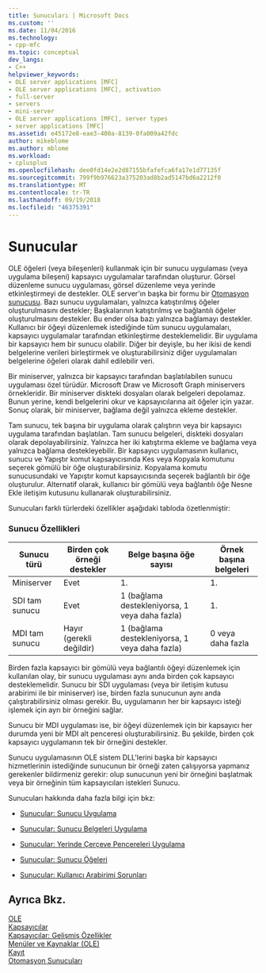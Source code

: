 ```yaml
---
title: Sunucuları | Microsoft Docs
ms.custom: ''
ms.date: 11/04/2016
ms.technology:
- cpp-mfc
ms.topic: conceptual
dev_langs:
- C++
helpviewer_keywords:
- OLE server applications [MFC]
- OLE server applications [MFC], activation
- full-server
- servers
- mini-server
- OLE server applications [MFC], server types
- server applications [MFC]
ms.assetid: e45172e8-eae3-400a-8139-0fa009a42fdc
author: mikeblome
ms.author: mblome
ms.workload:
- cplusplus
ms.openlocfilehash: dee0fd14e2e2d87155bfafefca6fa17e1d77135f
ms.sourcegitcommit: 799f9b976623a375203ad8b2ad5147bd6a2212f0
ms.translationtype: MT
ms.contentlocale: tr-TR
ms.lasthandoff: 09/19/2018
ms.locfileid: "46375391"
---
```

# <a name="servers"></a>Sunucular

OLE öğeleri (veya bileşenleri) kullanmak için bir sunucu uygulaması (veya uygulama bileşeni) kapsayıcı uygulamalar tarafından oluşturur. Görsel düzenleme sunucu uygulaması, görsel düzenleme veya yerinde etkinleştirmeyi de destekler. OLE server'ın başka bir formu bir [Otomasyon sunucusu](../mfc/automation-servers.md). Bazı sunucu uygulamaları, yalnızca katıştırılmış öğeler oluşturulmasını destekler; Başkalarının katıştırılmış ve bağlantılı öğeler oluşturulmasını destekler. Bu ender olsa bazı yalnızca bağlamayı destekler. Kullanıcı bir öğeyi düzenlemek istediğinde tüm sunucu uygulamaları, kapsayıcı uygulamalar tarafından etkinleştirme desteklemelidir. Bir uygulama bir kapsayıcı hem bir sunucu olabilir. Diğer bir deyişle, bu her ikisi de kendi belgelerine verileri birleştirmek ve oluşturabilirsiniz diğer uygulamaları belgelerine öğeleri olarak dahil edilebilir veri.

Bir miniserver, yalnızca bir kapsayıcı tarafından başlatılabilen sunucu uygulaması özel türüdür. Microsoft Draw ve Microsoft Graph miniservers örnekleridir. Bir miniserver diskteki dosyaları olarak belgeleri depolamaz. Bunun yerine, kendi belgelerini okur ve kapsayıcılarına ait öğeler için yazar. Sonuç olarak, bir miniserver, bağlama değil yalnızca ekleme destekler.

Tam sunucu, tek başına bir uygulama olarak çalıştırın veya bir kapsayıcı uygulama tarafından başlatılan. Tam sunucu belgeleri, diskteki dosyaları olarak depolayabilirsiniz. Yalnızca her iki katıştırma ekleme ve bağlama veya yalnızca bağlama destekleyebilir. Bir kapsayıcı uygulamasının kullanıcı, sunucu ve Yapıştır komut kapsayıcısında Kes veya Kopyala komutunu seçerek gömülü bir öğe oluşturabilirsiniz. Kopyalama komutu sunucusundaki ve Yapıştır komut kapsayıcısında seçerek bağlantılı bir öğe oluşturulur. Alternatif olarak, kullanıcı bir gömülü veya bağlantılı öğe Nesne Ekle iletişim kutusunu kullanarak oluşturabilirsiniz.

Sunucuları farklı türlerdeki özellikler aşağıdaki tabloda özetlenmiştir:

### <a name="server-characteristics"></a>Sunucu Özellikleri

|Sunucu türü|Birden çok örneği destekler|Belge başına öğe sayısı|Örnek başına belgeleri|
|--------------------|---------------------------------|------------------------|----------------------------|
|Miniserver|Evet|1.|1.|
|SDI tam sunucu|Evet|1 (bağlama destekleniyorsa, 1 veya daha fazla)|1.|
|MDI tam sunucu|Hayır (gerekli değildir)|1 (bağlama destekleniyorsa, 1 veya daha fazla)|0 veya daha fazla|

Birden fazla kapsayıcı bir gömülü veya bağlantılı öğeyi düzenlemek için kullanılan olay, bir sunucu uygulaması aynı anda birden çok kapsayıcı desteklemelidir. Sunucu bir SDI uygulaması (veya bir iletişim kutusu arabirimi ile bir miniserver) ise, birden fazla sunucunun aynı anda çalıştırabilirsiniz olması gerekir. Bu, uygulamanın her bir kapsayıcı isteği işlemek için ayrı bir örneğini sağlar.

Sunucu bir MDI uygulaması ise, bir öğeyi düzenlemek için bir kapsayıcı her durumda yeni bir MDI alt penceresi oluşturabilirsiniz. Bu şekilde, birden çok kapsayıcı uygulamanın tek bir örneğini destekler.

Sunucu uygulamasının OLE sistem DLL'lerini başka bir kapsayıcı hizmetlerinin istediğinde sunucunun bir örneği zaten çalışıyorsa yapmanız gerekenler bildirmeniz gerekir: olup sunucunun yeni bir örneğini başlatmak veya bir örneğinin tüm kapsayıcıları istekleri Sunucu.

Sunucuları hakkında daha fazla bilgi için bkz:

- [Sunucular: Sunucu Uygulama](../mfc/servers-implementing-a-server.md)

- [Sunucular: Sunucu Belgeleri Uygulama](../mfc/servers-implementing-server-documents.md)

- [Sunucular: Yerinde Çerçeve Pencereleri Uygulama](../mfc/servers-implementing-in-place-frame-windows.md)

- [Sunucular: Sunucu Öğeleri](../mfc/servers-server-items.md)

- [Sunucular: Kullanıcı Arabirimi Sorunları](../mfc/servers-user-interface-issues.md)

## <a name="see-also"></a>Ayrıca Bkz.

[OLE](../mfc/ole-in-mfc.md)<br/>
[Kapsayıcılar](../mfc/containers.md)<br/>
[Kapsayıcılar: Gelişmiş Özellikler](../mfc/containers-advanced-features.md)<br/>
[Menüler ve Kaynaklar (OLE)](../mfc/menus-and-resources-ole.md)<br/>
[Kayıt](../mfc/registration.md)<br/>
[Otomasyon Sunucuları](../mfc/automation-servers.md)

